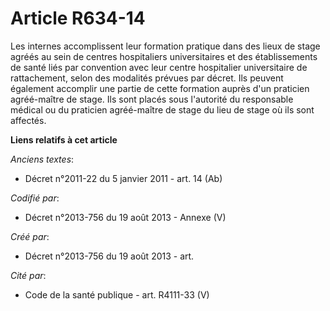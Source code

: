 # Article R634-14

Les internes accomplissent leur formation pratique dans des lieux de stage agréés au sein de centres hospitaliers
universitaires et des établissements de santé liés par convention avec leur centre hospitalier universitaire de rattachement,
selon des modalités prévues par décret. Ils peuvent également accomplir une partie de cette formation auprès d'un praticien
agréé-maître de stage. Ils sont placés sous l'autorité du responsable médical ou du praticien agréé-maître de stage du lieu
de stage où ils sont affectés.

**Liens relatifs à cet article**

_Anciens textes_:

  - Décret n°2011-22 du 5 janvier 2011 - art. 14 (Ab)

_Codifié par_:

  - Décret n°2013-756 du 19 août 2013 -  Annexe (V)

_Créé par_:

  - Décret n°2013-756 du 19 août 2013 - art.

_Cité par_:

  - Code de la santé publique - art. R4111-33 (V)

